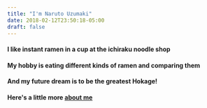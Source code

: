 ```yaml
---
title: "I'm Naruto Uzumaki"
date: 2018-02-12T23:50:18-05:00
draft: false
---
```


#### I like instant ramen in a cup at the ichiraku noodle shop
#### My hobby is eating different kinds of ramen and comparing them
#### And my future dream is to be the greatest Hokage!
#### Here's a little more [about me][about]

[about]: /about/
